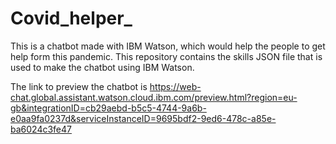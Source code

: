 # Covid_helper_
This is a chatbot made with IBM Watson, which would help the people to get help form this pandemic.
This repository contains the skills JSON file that is used to make the chatbot using IBM Watson.

The link to preview the chatbot is https://web-chat.global.assistant.watson.cloud.ibm.com/preview.html?region=eu-gb&integrationID=cb29aebd-b5c5-4744-9a6b-e0aa9fa0237d&serviceInstanceID=9695bdf2-9ed6-478c-a85e-ba6024c3fe47
